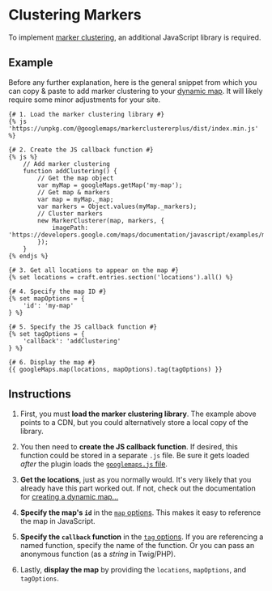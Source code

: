# Clustering Markers

To implement [marker clustering](https://developers.google.com/maps/documentation/javascript/marker-clustering), an additional JavaScript library is required.

## Example

Before any further explanation, here is the general snippet from which you can copy & paste to add marker clustering to your [dynamic map](/dynamic-maps/). It will likely require some minor adjustments for your site.

```twig
{# 1. Load the marker clustering library #}
{% js 'https://unpkg.com/@googlemaps/markerclustererplus/dist/index.min.js' %}

{# 2. Create the JS callback function #}
{% js %}
    // Add marker clustering
    function addClustering() {
        // Get the map object
        var myMap = googleMaps.getMap('my-map');
        // Get map & markers
        var map = myMap._map;
        var markers = Object.values(myMap._markers);
        // Cluster markers
        new MarkerClusterer(map, markers, {
            imagePath: 'https://developers.google.com/maps/documentation/javascript/examples/markerclusterer/m'
        });
    }
{% endjs %}

{# 3. Get all locations to appear on the map #}
{% set locations = craft.entries.section('locations').all() %}

{# 4. Specify the map ID #}
{% set mapOptions = {
    'id': 'my-map'
} %}

{# 5. Specify the JS callback function #}
{% set tagOptions = {
    'callback': 'addClustering'
} %}

{# 6. Display the map #}
{{ googleMaps.map(locations, mapOptions).tag(tagOptions) }}
```

## Instructions

1. First, you must **load the marker clustering library**. The example above points to a CDN, but you could alternatively store a local copy of the library.

2. You then need to **create the JS callback function**. If desired, this function could be stored in a separate `.js` file. Be sure it gets loaded _after_ the plugin loads the [`googlemaps.js` file](/javascript/googlemaps.js/).

3. **Get the locations**, just as you normally would.  It's very likely that you already have this part worked out. If not, check out the documentation for [creating a dynamic map...](/dynamic-maps/)

4. **Specify the map's `id`** in the [`map` options](/dynamic-maps/map-management/#map-locations-options). This makes it easy to reference the map in JavaScript.

5. **Specify the `callback` function** in the [`tag` options](/dynamic-maps/twig-php-methods/#tag-options). If you are referencing a named function, specify the name of the function. Or you can pass an anonymous function (as a _string_ in Twig/PHP).

6. Lastly, **display the map** by providing the `locations`, `mapOptions`, and `tagOptions`.
